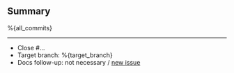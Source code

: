 ## Summary

%{all_commits}

<!--
Reminder:
- Ensure proposed changes are tested in CI
- Ensure docstrings and comments are up to date
- Update changelog if you want a mention in release notes
-->

---

- Close #...
- Target branch: %{target_branch}
- Docs follow-up: not necessary / [new issue](https://git.picodata.io/picodata/picodata/docs/-/issues/new?issuable_template=followup)
<!--
- Changes should be cherry-picked to <release>: yes / no
- Follow-up for !...
- Depends on !...
- See also ...
-->
